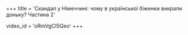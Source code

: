 +++
title = 'Скандал у Німеччині: чому в української біженки викрали доньку? Частина 2'

video_id = 'oRmVgCI5Qeo'
+++





